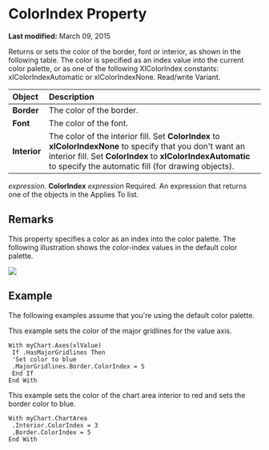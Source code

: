 
# ColorIndex Property

 **Last modified:** March 09, 2015

Returns or sets the color of the border, font or interior, as shown in the following table. The color is specified as an index value into the current color palette, or as one of the following XlColorIndex constants: xlColorIndexAutomatic or xlColorIndexNone. Read/write Variant.


|**Object**|**Description**|
|:-----|:-----|
| **Border**|The color of the border.|
| **Font**|The color of the font.|
| **Interior**|The color of the interior fill. Set  **ColorIndex** to **xlColorIndexNone** to specify that you don't want an interior fill. Set **ColorIndex** to **xlColorIndexAutomatic** to specify the automatic fill (for drawing objects).|
 _expression_. **ColorIndex**
 _expression_ Required. An expression that returns one of the objects in the Applies To list.

## Remarks

This property specifies a color as an index into the color palette. The following illustration shows the color-index values in the default color palette.


![](../images/colorin_ZA06050819.gif)




## Example

The following examples assume that you're using the default color palette.

This example sets the color of the major gridlines for the value axis.




```
With myChart.Axes(xlValue) 
 If .HasMajorGridlines Then 
 'Set color to blue 
 .MajorGridlines.Border.ColorIndex = 5 
 End If 
End With
```

This example sets the color of the chart area interior to red and sets the border color to blue.




```
With myChart.ChartArea 
 .Interior.ColorIndex = 3 
 .Border.ColorIndex = 5 
End With
```

